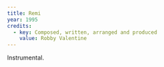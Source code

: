 ```yaml
---
title: Remi
year: 1995
credits:
  - key: Composed, written, arranged and produced
    value: Robby Valentine
---
```


<p>Instrumental.</p>